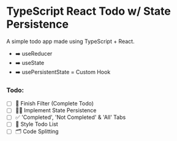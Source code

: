 # TypeScript React Todo w/ State Persistence

A simple todo app made using TypeScript + React.

- ➡️ useReducer
- ➡️ useState
- ➡️ usePersistentState = Custom Hook

### Todo:
- [ ] 📝 Finish Filter (Complete Todo)
- [ ] 👨‍💻 Implement State Persistence
- [ ] ✅ 'Completed', 'Not Completed' & 'All' Tabs
- [ ] 🎨 Style Todo List
- [ ] 🗂 Code Splitting
